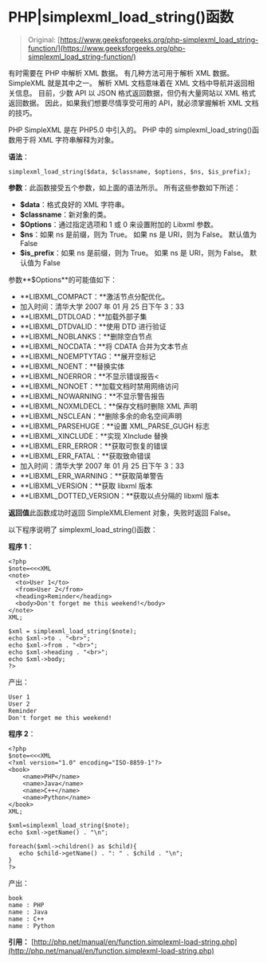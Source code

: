 # PHP|simplexml_load_string()函数

> Original: [https://www.geeksforgeeks.org/php-simplexml_load_string-function/](https://www.geeksforgeeks.org/php-simplexml_load_string-function/)

有时需要在 PHP 中解析 XML 数据。 有几种方法可用于解析 XML 数据。 SimpleXML 就是其中之一。 解析 XML 文档意味着在 XML 文档中导航并返回相关信息。 目前，少数 API 以 JSON 格式返回数据，但仍有大量网站以 XML 格式返回数据。 因此，如果我们想要尽情享受可用的 API，就必须掌握解析 XML 文档的技巧。

PHP SimpleXML 是在 PHP5.0 中引入的。 PHP 中的 simplexml_load_string()函数用于将 XML 字符串解释为对象。

**语法**：

```
simplexml_load_string($data, $classname, $options, $ns, $is_prefix);

```

**参数**：此函数接受五个参数，如上面的语法所示。 所有这些参数如下所述：

*   **$data**：格式良好的 XML 字符串。
*   **$classname**：新对象的类。
*   **$Options**：通过指定选项和 1 或 0 来设置附加的 Libxml 参数。
*   **$ns**：如果 ns 是前缀，则为 True。 如果 ns 是 URI，则为 False。 默认值为 False
*   **$is_prefix**：如果 ns 是前缀，则为 True。 如果 ns 是 URI，则为 False。 默认值为 False

参数**$Options**的可能值如下：

*   **LIBXML_COMPACT：**激活节点分配优化。
*   加入时间：清华大学 2007 年 01 月 25 日下午 3：33
*   **LIBXML_DTDLOAD：**加载外部子集
*   **LIBXML_DTDVALID：**使用 DTD 进行验证
*   **LIBXML_NOBLANKS：**删除空白节点
*   **LIBXML_NOCDATA：**将 CDATA 合并为文本节点
*   **LIBXML_NOEMPTYTAG：**展开空标记
*   **LIBXML_NOENT：**替换实体
*   **LIBXML_NOERROR：**不显示错误报告<
*   **LIBXML_NONOET：**加载文档时禁用网络访问
*   **LIBXML_NOWARNING：**不显示警告报告
*   **LIBXML_NOXMLDECL：**保存文档时删除 XML 声明
*   **LIBXML_NSCLEAN：**删除多余的命名空间声明
*   **LIBXML_PARSEHUGE：**设置 XML_PARSE_GUGH 标志
*   **LIBXML_XINCLUDE：**实现 XInclude 替换
*   **LIBXML_ERR_ERROR：**获取可恢复的错误
*   **LIBXML_ERR_FATAL：**获取致命错误
*   加入时间：清华大学 2007 年 01 月 25 日下午 3：33
*   **LIBXML_ERR_WARNING：**获取简单警告
*   **LIBXML_VERSION：**获取 libxml 版本
*   **LIBXML_DOTTED_VERSION：**获取以点分隔的 libxml 版本

**返回值**此函数成功时返回 SimpleXMLElement 对象，失败时返回 False。

以下程序说明了 simplexml_load_string()函数：

**程序 1**：

```
<?php
$note=<<<XML
<note>
  <to>User 1</to>
  <from>User 2</from>
  <heading>Reminder</heading>
  <body>Don't forget me this weekend!</body>
</note>
XML;

$xml = simplexml_load_string($note);
echo $xml->to . "<br>";
echo $xml->from . "<br>";
echo $xml->heading . "<br>";
echo $xml->body;
?>
```

产出：

```
User 1
User 2
Reminder
Don't forget me this weekend!

```

**程序 2**：

```
<?php
$note=<<<XML
<?xml version="1.0" encoding="ISO-8859-1"?>
<book>
    <name>PHP</name>
    <name>Java</name>
    <name>C++</name>
    <name>Python</name>
</book>
XML;

$xml=simplexml_load_string($note);
echo $xml->getName() . "\n";

foreach($xml->children() as $child){
   echo $child->getName() . ": " . $child . "\n";
}
?>
```

产出：

```
book
name : PHP
name : Java
name : C++
name : Python

```

**引用：**
[http://php.net/manual/en/function.simplexml-load-string.php](http://php.net/manual/en/function.simplexml-load-string.php)